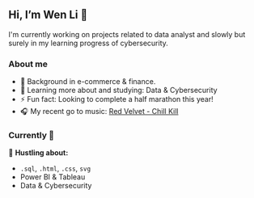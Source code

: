 ## Hi, I’m Wen Li 👋
I'm currently working on projects related to data analyst and slowly but surely in my learning progress of cybersecurity. 

### About me
- 👀 Background in e-commerce & finance.
- 🌱 Learning more about and studying: Data & Cybersecurity
- ⚡ Fun fact: Looking to complete a half marathon this year!
- 🎧 My recent go to music: <a href="https://www.youtube.com/watch?v=xlyrt5eAtKI&ab_channel=SMTOWN">Red Velvet - Chill Kill</a>

### Currently 🍵

💬 **Hustling about:**
- `.sql`, `.html`, `.css`, `svg`
- Power BI & Tableau
- Data & Cybersecurity


<!---
wenliinfocus/wenliinfocus is a ✨ special ✨ repository because its `README.md` (this file) appears on your GitHub profile.
You can click the Preview link to take a look at your changes.
--->
